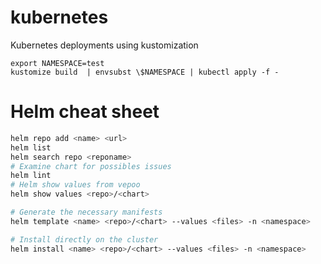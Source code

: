 # kubernetes
Kubernetes deployments using kustomization

```
export NAMESPACE=test
kustomize build  | envsubst \$NAMESPACE | kubectl apply -f -
```

# Helm cheat sheet

```sh
helm repo add <name> <url>
helm list
helm search repo <reponame>
# Examine chart for possibles issues
helm lint
# Helm show values from vepoo
helm show values <repo>/<chart>

# Generate the necessary manifests
helm template <name> <repo>/<chart> --values <files> -n <namespace>

# Install directly on the cluster
helm install <name> <repo>/<chart> --values <files> -n <namespace>
```